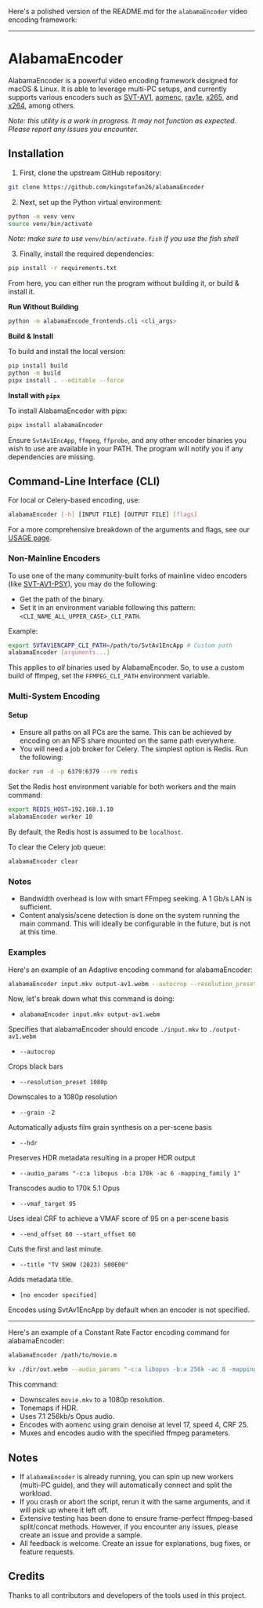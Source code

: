 Here's a polished version of the README.md for the `alabamaEncoder` video encoding framework:

---

# AlabamaEncoder

AlabamaEncoder is a powerful video encoding framework designed for macOS & Linux. It is able to leverage multi-PC setups, and currently supports various encoders such as [SVT-AV1](https://wiki.x266.mov/docs/encoders/SVT-AV1), [aomenc](https://wiki.x266.mov/docs/encoders/aomenc), [rav1e](https://wiki.x266.mov/docs/encoders/rav1e), [x265](https://wiki.x266.mov/docs/encoders/x265), and [x264](https://wiki.x266.mov/docs/encoders/x264), among others.

*Note: this utility is a work in progress. It may not function as expected. Please report any issues you encounter.*

## Installation

1. First, clone the upstream GitHub repository:

```bash
git clone https://github.com/kingstefan26/alabamaEncoder
```

2. Next, set up the Python virtual environment:

```bash
python -m venv venv
source venv/bin/activate
```

*Note: make sure to use `venv/bin/activate.fish` if you use the fish shell*

3. Finally, install the required dependencies:

```bash
pip install -r requirements.txt
```

From here, you can either run the program without building it, or build & install it.

**Run Without Building**

```bash
python -m alabamaEncode_frontends.cli <cli_args>
```

**Build & Install**

To build and install the local version:

```bash
pip install build
python -m build
pipx install . --editable --force
```

**Install with `pipx`**

To install AlabamaEncoder with pipx:

```bash
pipx install alabamaEncoder
```

Ensure `SvtAv1EncApp`, `ffmpeg`, `ffprobe`, and any other encoder binaries you wish to use are available in your PATH. The program will notify you if any dependencies are missing.

## Command-Line Interface (CLI)

For local or Celery-based encoding, use:

```bash
alabamaEncoder [-h] [INPUT FILE] [OUTPUT FILE] [flags]
```

For a more comprehensive breakdown of the arguments and flags, see our [USAGE page](./docs/USAGE.md).

### Non-Mainline Encoders

To use one of the many community-built forks of mainline video encoders (like [SVT-AV1-PSY](https://github.com/gianni-rosato/svt-av1-psy)), you may do the following:

- Get the path of the binary.
- Set it in an environment variable following this pattern: `<CLI_NAME_ALL_UPPER_CASE>_CLI_PATH`.

Example:

```bash
export SVTAV1ENCAPP_CLI_PATH=/path/to/SvtAv1EncApp # Custom path
alabamaEncoder [arguments...]
```

This applies to *all* binaries used by AlabamaEncoder. So, to use a custom build of ffmpeg, set the `FFMPEG_CLI_PATH` environment variable.

### Multi-System Encoding

#### Setup

- Ensure all paths on all PCs are the same. This can be achieved by encoding on an NFS share mounted on the same path everywhere.
- You will need a job broker for Celery. The simplest option is Redis. Run the following:

```bash
docker run -d -p 6379:6379 --rm redis
```

Set the Redis host environment variable for both workers and the main command:

```bash
export REDIS_HOST=192.168.1.10
alabamaEncoder worker 10
```

By default, the Redis host is assumed to be `localhost`.

To clear the Celery job queue:

```bash
alabamaEncoder clear
```

### Notes

- Bandwidth overhead is low with smart FFmpeg seeking. A 1 Gb/s LAN is sufficient.
- Content analysis/scene detection is done on the system running the main command. This will ideally be configurable in the future, but is not at this time.

### Examples

Here's an example of an Adaptive encoding command for alabamaEncoder:

```bash
alabamaEncoder input.mkv output-av1.webm --autocrop --resolution_preset 1080p --grain -2 --hdr --audio_params "-c:a libopus -b:a 170k -ac 6 -mapping_family 1" --vmaf_target 95 --end_offset 60 --start_offset 60 --title "TV SHOW (2023) S00E00"
```

Now, let's break down what this command is doing:

- `alabamaEncoder input.mkv output-av1.webm`

Specifies that alabamaEncoder should encode `./input.mkv` to `./output-av1.webm`

- `--autocrop`

Crops black bars

- `--resolution_preset 1080p`

Downscales to a 1080p resolution

- `--grain -2`

Automatically adjusts film grain synthesis on a per-scene basis

- `--hdr`

Preserves HDR metadata resulting in a proper HDR output

- `--audio_params "-c:a libopus -b:a 170k -ac 6 -mapping_family 1"`

Transcodes audio to 170k 5.1 Opus

- `--vmaf_target 95`

Uses ideal CRF to achieve a VMAF score of 95 on a per-scene basis

- `--end_offset 60 --start_offset 60`

Cuts the first and last minute.

- `--title "TV SHOW (2023) S00E00"`

Adds metadata title.

- `[no encoder specified]`

Encodes using SvtAv1EncApp by default when an encoder is not specified.

---

Here's an example of a Constant Rate Factor encoding command for alabamaEncoder:

```bash
alabamaEncoder /path/to/movie.m

kv ./dir/out.webm --audio_params "-c:a libopus -b:a 256k -ac 8 -mapping_family 1" --grain 17 --scale_string="1920:-2" --crf 24 --encoder aomenc
```

This command:
- Downscales `movie.mkv` to a 1080p resolution.
- Tonemaps if HDR.
- Uses 7.1 256kb/s Opus audio.
- Encodes with aomenc using grain denoise at level 17, speed 4, CRF 25.
- Muxes and encodes audio with the specified ffmpeg parameters.

## Notes

- If `alabamaEncoder` is already running, you can spin up new workers (multi-PC guide), and they will automatically connect and split the workload.
- If you crash or abort the script, rerun it with the same arguments, and it will pick up where it left off.
- Extensive testing has been done to ensure frame-perfect ffmpeg-based split/concat methods. However, if you encounter any issues, please create an issue and provide a sample.
- All feedback is welcome. Create an issue for explanations, bug fixes, or feature requests.

## Credits

Thanks to all contributors and developers of the tools used in this project.
